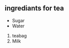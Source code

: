 <!DOCTYPE html>
<html>
<body>

<h2>ingrediants for tea</h2>

<ul>
  <li>Sugar</li>
  <li>Water</li>
</ul>  
<ol>
  <li>teabag</li>
  <li>Milk</li>
</ol>  

</body>

</html>

